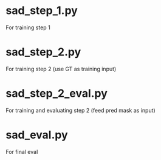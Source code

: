 # sad_step_1.py
For training step 1
# sad_step_2.py
For training step 2 (use GT as training input)
# sad_step_2_eval.py
For training and evaluating step 2 (feed pred mask as input)
# sad_eval.py
For final eval
# 